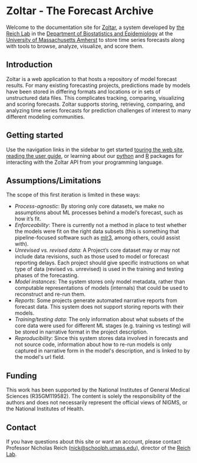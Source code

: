 # Zoltar - The Forecast Archive

Welcome to the documentation site for [Zoltar](https://www.zoltardata.com/), a system developed by [the Reich Lab](http://reichlab.io/) in the [Department of Biostatistics and Epidemiology](http://www.umass.edu/sphhs/biostatistics) at the [University of Massachusetts Amherst](https://www.umass.edu/) to store time series forecasts along with tools to browse, analyze, visualize, and score them.


## Introduction

Zoltar is a web application to that hosts a repository of model forecast results. For many existing forecasting projects, predictions made by models have been stored in differing formats and locations or in sets of unstructured data files. This complicates tracking, comparing, visualizing and scoring forecasts. Zoltar supports storing, retrieving, comparing, and analyzing time series forecasts for prediction challenges of interest to many different modeling communities.


## Getting started

Use the navigation links in the sidebar to get started [touring the web site](WebTourIntro.md), [reading the user guide](UserIntro.md), or learning about our [python](Zoltpy.md) and [R](Zoltr.md) packages for interacting with the Zoltar API from your programming language.  


## Assumptions/Limitations

The scope of this first iteration is limited in these ways:

- _Process-agnostic_: By storing only core datasets, we make no assumptions about ML processes behind a model’s forecast, such as how it’s fit.
- _Enforceability_: There is currently not a method in place to test whether the models were fit on the right data subsets (this is something that pipeline-focused software such as [mlr3](https://mlr3.mlr-org.com/), among others, could assist with).
- _Unrevised vs. revised data_: A Project’s core dataset may or may not include data revisions, such as those used to model or forecast reporting delays. Each project should give specific instructions on what type of data (revised vs. unrevised) is used in the training and testing phases of the forecasting.
- _Model instances_: The system stores only model metadata, rather than computable representations of models (internals) that could be used to reconstruct and re-run them.
- _Reports_: Some projects generate automated narrative reports from forecast data. This system does not support storing reports with their models.
- _Training/testing data_: The only information about what subsets of the core data were used for different ML stages (e.g. training vs testing) will be stored in narrative format in the project description.
- _Reproducibility_: Since this system stores data involved in forecasts and not source code, information about how to re-run models is only captured in narrative form in the model's description, and is linked to by the model's url field.

## Funding

This work has been supported by the National Institutes of General Medical Sciences (R35GM119582). The content is solely the responsibility of the authors and does not necessarily represent the official views of NIGMS, or the National Institutes of Health.


## Contact

If you have questions about this site or want an account, please contact Professor Nicholas Reich (nick@schoolph.umass.edu), director of the [Reich Lab](href="http://reichlab.io/).

